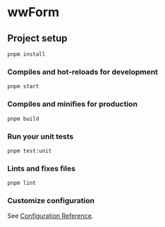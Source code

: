 # wwForm

## Project setup
```
pnpm install
```

### Compiles and hot-reloads for development
```
pnpm start
```

### Compiles and minifies for production
```
pnpm build
```

### Run your unit tests
```
pnpm test:unit
```

### Lints and fixes files
```
pnpm lint
```

### Customize configuration
See [Configuration Reference](https://cli.vuejs.org/config/).
